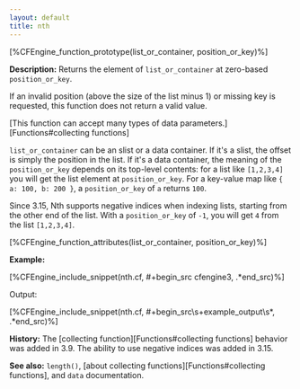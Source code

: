 ```yaml
---
layout: default
title: nth
---
```


[%CFEngine_function_prototype(list_or_container, position_or_key)%]

**Description:** Returns the element of `list_or_container` at zero-based `position_or_key`.

If an invalid position (above the size of the list minus 1) or missing key is
requested, this function does not return a valid value.

[This function can accept many types of data parameters.][Functions#collecting functions]

`list_or_container` can be an slist or a data container.  If it's a
slist, the offset is simply the position in the list.  If it's a data
container, the meaning of the `position_or_key` depends on its
top-level contents: for a list like `[1,2,3,4]` you will get the list
element at `position_or_key`.  For a key-value map like
`{ a: 100, b: 200 }`, a `position_or_key` of `a` returns `100`.

Since 3.15, Nth supports negative indices when indexing lists, starting from
the other end of the list. With a `position_or_key` of `-1`, you will get `4`
from the list `[1,2,3,4]`.

[%CFEngine_function_attributes(list_or_container, position_or_key)%]

**Example:**

[%CFEngine_include_snippet(nth.cf, #\+begin_src cfengine3, .*end_src)%]

Output:

[%CFEngine_include_snippet(nth.cf, #\+begin_src\s+example_output\s*, .*end_src)%]

**History:**
The [collecting function][Functions#collecting functions] behavior was added in 3.9.
The ability to use negative indices was added in 3.15.

**See also:** `length()`, [about collecting functions][Functions#collecting functions], and `data` documentation.
